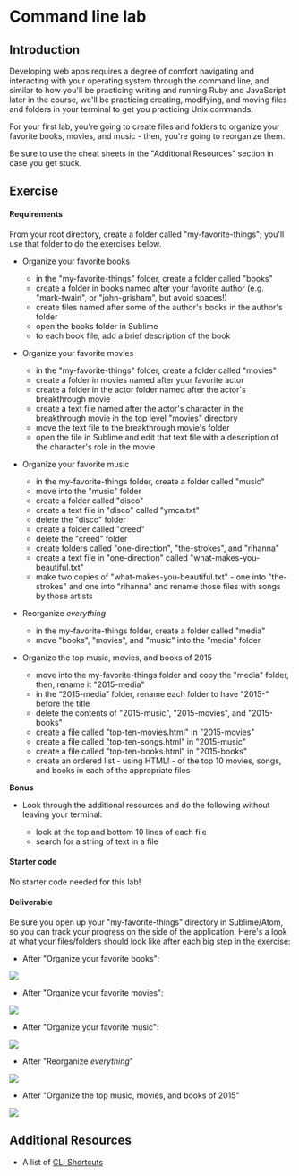 # Command line lab

## Introduction

Developing web apps requires a degree of comfort navigating and interacting with your operating system through the command line, and similar to how you'll be practicing writing and running Ruby and JavaScript later in the course, we'll be practicing creating, modifying, and moving files and folders in your terminal to get you practicing Unix commands.

For your first lab, you're going to create files and folders to organize your favorite books, movies, and music - then, you're going to reorganize them.

Be sure to use the cheat sheets in the "Additional Resources" section in case you get stuck.

## Exercise

#### Requirements

From your root directory, create a folder called "my-favorite-things"; you'll use that folder to do the exercises below.

- Organize your favorite books
  - in the "my-favorite-things" folder, create a folder called "books"
  - create a folder in books named after your favorite author (e.g. "mark-twain", or "john-grisham", but avoid spaces!)
  - create files named after some of the author's books in the author's folder
  - open the books folder in Sublime
  - to each book file, add a brief description of the book


- Organize your favorite movies

  - in the "my-favorite-things" folder, create a folder called "movies"
  - create a folder in movies named after your favorite actor
  - create a folder in the actor folder named after the actor's breakthrough movie
  - create a text file named after the actor's character in the breakthrough movie in the top level "movies" directory
  - move the text file to the breakthrough movie's folder
  - open the file in Sublime and edit that text file with a description of the character's role in the movie


- Organize your favorite music

  - in the my-favorite-things folder, create a folder called "music"
  - move into the "music" folder
  - create a folder called "disco"
  - create a text file in "disco" called "ymca.txt"
  - delete the "disco" folder
  - create a folder called "creed"
  - delete the "creed" folder
  - create folders called "one-direction", "the-strokes", and "rihanna"
  - create a text file in "one-direction" called "what-makes-you-beautiful.txt"
  - make two copies of "what-makes-you-beautiful.txt" - one into "the-strokes" and one into "rihanna" and rename those files with songs by those artists


- Reorganize _everything_

  - in the my-favorite-things folder, create a folder called "media"
  - move "books", "movies", and "music" into the "media" folder


- Organize the top music, movies, and books of 2015

  - move into the my-favorite-things folder and copy the "media" folder, then, rename it "2015-media"
  - in the “2015-media” folder, rename each folder to have "2015-" before the title
  - delete the contents of "2015-music", "2015-movies", and "2015-books"
  - create a file called "top-ten-movies.html" in "2015-movies"
  - create a file called "top-ten-songs.html" in "2015-music"
  - create a file called "top-ten-books.html" in "2015-books"
  - create an ordered list - using HTML! - of the top 10 movies, songs, and books in each of the appropriate files

**Bonus**

- Look through the additional resources and do the following without leaving your terminal:

  - look at the top and bottom 10 lines of each file
  - search for a string of text in a file

#### Starter code

No starter code needed for this lab!

#### Deliverable

Be sure you open up your "my-favorite-things" directory in Sublime/Atom, so you can track your progress on the side of the application. Here's a look at what your files/folders should look like after each big step in the exercise:

- After "Organize your favorite books":

![](https://i.imgur.com/ySAjOeO.png)

- After "Organize your favorite movies":

![](https://i.imgur.com/h8WcyVE.png)

- After "Organize your favorite music":

![](https://i.imgur.com/T4E3eAg.png)

- After "Reorganize _everything_"

![](https://i.imgur.com/GEoIps9.png)

- After "Organize the top music, movies, and books of 2015"

![](https://i.imgur.com/EM2m8mL.png)


## Additional Resources

- A list of [CLI Shortcuts](https://gist.github.com/alexpchin/01caa027b825d5f98871)

